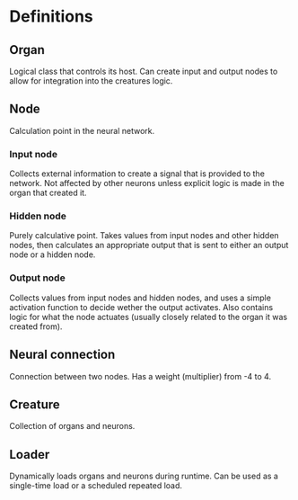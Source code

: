 # Definitions

## **Organ**
Logical class that controls its host. Can create input and output nodes to allow for integration into the creatures logic.

## **Node**
Calculation point in the neural network.

### **Input node**
Collects external information to create a signal that is provided to the network. Not affected by other neurons unless explicit logic is made in the organ that created it.

### **Hidden node**
Purely calculative point. Takes values from input nodes and other hidden nodes, then calculates an appropriate output that is sent to either an output node or a hidden node.

### **Output node**
Collects values from input nodes and hidden nodes, and uses a simple activation function to decide wether the output activates. Also contains logic for what the node actuates (usually closely related to the organ it was created from).

## **Neural connection**
Connection between two nodes. Has a weight (multiplier) from -4 to 4.

## **Creature**
Collection of organs and neurons.

## **Loader**
Dynamically loads organs and neurons during runtime. Can be used as a single-time load or a scheduled repeated load. 

